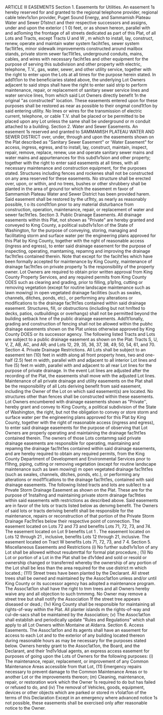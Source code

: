 ARTICLE Ill
EASEMENTS
Section 1. Easements for Utilities. An easement 1s hereby reserved for and
granted to the regional telephone provider, regional cable telev1s1on provider, Puget Sound
Energy, and Sammamish Plateau Water and Sewer D1stnct and their respective successors
and assigns, under and upon the exterior ( 1 0) feet, or as shown hereon, parallel with and
ad1oming the frontage of all streets dedicated as part of this Plat, of all Lots and Tracts,
except Tracts U and W , m which to install, lay, construct, renew, operate and maintain water
system faciht1es, sewer system fac1lit1es, minor sidewalk improvements constructed around
mailbox stands, private storm sewer fac11it1es, underground conduits, mains, cables, and
wires with necessary faciht1es and other equipment for the purpose of serving this
subdivision and other property with electric, telephone, T.V., gas, water, sewer, and other
utility service, together with the right to enter upon the Lots at all times for the purpose herein
stated. In add1t1on to the beneficiaries stated above, the underlying Lot Owners adjacent to
said stnps shall have the right to enter said strip to perform maintenance, repair, or
replacement of sanitary sewer service lines and water service lines, from which said Lot
Owners directly benefit 1n the original "as constructed" location. These easements entered
upon for these purposes shall be restored as near as possible to their ongmal cond1t1on by
said entering utility. No Imes or wires for the transmission of electric current, telephone, or
cable T.V. shall be placed or be permitted to be placed upon any Lot unless the same shall
be underground or m conduit attached to a building.
Section 2. Water and Sewer Easements. An easement 1s reserved and granted
to SAMMAMISH PLATEAU WATER AND SEWER DISTRICT over, under, through and upon
the easements shown on the Plat described as "Sanitary Sewer Easement" or 'Water
Easement" for access, ingress, egress, and to install, lay, construct, maintain, inspect,
repair, remove, replace, renew, use and operate sanitary sewer mains and water mains and
appurtenances for this subd1v1sion and other property; together with the right to enter said
easements at all times, with all necessary maintenance and construction equipment, for the
purposes stated. Structures including fences and rockenes shall not be constructed on any
area reserved for these easements. No structure shall be erected over, upon, or within, and
no trees, bushes or other shrubbery shall be planted in the area of ground tor which the
easement m favor of Sammamish Plateau Water and Sewer District has been provided
harem. Said easement shall be restored by the ut1hty, as nearly as reasonably possible, t o
its cond1t1on pnor to any material disturbance from construction, operation, maintenance,
repair, or replacement of water and sewer fac1ht1es.
Section 3. Public Drainage Easements. All drainage easements within this
Plat, not shown as "Private" are hereby granted and conveyed to Kmg County, a political
subd1v1s1on of the State of Washington, for the purpose of conveying, storing, managing and
facilitating storm and surface water per the engineering plans approved for this Plat by King
County, together with the nght of reasonable access (ingress and egress), to enter said
drainage easement for the purpose of inspecting, operating, mamtaming, repamng and
improving the drainage fac1ht1es contained therein. Note that except for the faciht1es which
have been formally accepted for maintenance by King County, maintenance of drainage
fac1ht1es on private property 1s the responsibility of the property owner.
Lot Owners are required to obtain prior written approval from King County Property Services,
and any required permits from Kmg County ODES such as clearing and grading, prior to
filling, p1p1ng, cutting or removing vegetation (except for routine landscape maintenance such
as lawn mowing) in open vegetated drainage facilities (such as swales, channels, ditches,
ponds, etc)., or performing any alterations or modifications to the drainage fac1ht1es
contained within said drainage easement.
Structures, fill, or obstructions (including but not hm1ted to decks, patios, outbuildings or
overhangs) shall not be permitted beyond the building setback hne of the public drainage
easements. Add1t1onally, grading and construction of fencing shall not be allowed within the
pubhc drainage easements shown on the Plat unless otherwise approved by King County
DOES or its successor agency.
The following listed Tracts and Lots are subject to a public drainage easement as shown on
the Plat: Tracts S, U, V, Z, AB, AC, and AR; and Lots 12, 29, 35, 36, 37, 38, 49, 50, 54, 61,
and 70.
Section 4. Private Drainage Restrictions. All Lots shall be subject to an
easement ten (10) feet in width along all front property hnes, two and one-half (2.5) feet m
width, parallel with and adjacent to all interior Lot lines and five (5) feet m width, parallel with
and adjacent to all rear Lot lines for the purpose of private drainage. In the event Lot lines
are adjusted after the recording of the Plat, the easements shall move with the adjusted Lot
lines. Maintenance of all private drainage and utility easements on the Plat shall be the
responsibility of all Lots deriving benefit from said easement, including the Owner of the Lot
on which said easement(s) are located. No structures other than fences shall be
constructed within these easements.
Lot Owners encumbered with drainage easements shown as "Private'', hereby grant and
convey to King County, a political subdivision of the State of Washington, the right, but not
the obligation to convey or store storm and surface water per the engineering plans
approved for this Plat by King County, together with the right of reasonable access (ingress
and egress), to enter said drainage easements for the purpose of observing that Lot Owners
are properly operating and maintaining the drainage fac1ht1es contained therein.
The owners of those Lots contammg said private drainage easements are responsible for
operating, maintaining and repamng the drainage fac1ht1es contained within said drainage
easements, and are hereby required to obtain any required permits, from the King County
Department of Development and Environmental Services pnor to f1lhng, piping, cutting or
removing vegetation (except for routine landscape maintenance such as lawn mowing) m
open vegetated drainage fac1ht1es (such as swales, channels, ditches, ponds, etc.), or
performing any alterations or mod1f1catlons to the drainage fac1ht1es, contained with said
drainage easements.
The following listed tracts and lots are sub1ect to a Pnvate Storm Drainage Easement as
shown on the Plat. These are for the purpose of 1nstalhng and maintaining private storm
drainage fac1hties within said easements with restrictions as described above. Said
easements are in favor of the lots or tracts listed below as denvmg benefit. The Owners of
said lots or tracts deriving benefit shall be responsible for the maintenance, repairs or
reconstruction of that portion of the Private Storm Drainage Fac1ht1es below their respective
point of connection.
The easement located on Lots 72 and 73 and benefits Lots 71, 72, 73, and 74. The
easement located on Lot 9 benefits Lot 1 . The easement located on Lots 12 through 21 ,
inclusive, benefits Lots 12 through 21, inclusive. The easement located on Tract W benefits
Lots 71, 72, 73, and 7 4.
Section 5. Miscellaneous Easements and Restrictions
(i) No further subd1v1s1on of any Lot shall be allowed without resubmrttal for
formal plat procedure.;
(1i) No Lot or portion of a Lot in the Plat shall be d1v1ded and sold or resold or
ownership changed or transferred whereby the ownership of any portion of
the Lot shall be less than the area required for the use district m which
located.;
(111) Street trees have been planted by the Declarant. All street trees shall be
owned and maintained by the Assoc1at1on unless and/or until King County or
its successor agency has adopted a maintenance program. The Assoc1at1on
shall have the right to tnm trees and all Owners hereby waive any and all
objection to such tnmmmg. No Owner may remove a street tree but shall
notify the Association 1f the street tree appears diseased or dead.;
(1v) King County shall be responsible for maintaining all rights-of-way within the
Plat. All planter islands m the rights-of-way and cul-de-sacs shall be
maintained by the Association;
(v) The Assoc1at1on shall establish and periodically update "Rules and
Regulations" which shall apply to all Lot Owners within Montaine at Aldarra.
Section 6. Access Easements. The Assoc1at1on and its agents shall have an
easement for access to each Lot and to the exterior of any building located thereon during
reasonable hours as may be necessary for the purposes stated below. Owners hereby grant
to the Assoc1at1on, the Board, and the Declarant, and their 1nd1v1dual agents, an express
access easement for purposes of going upon the Lots of Owners for the following purposes:
(i) The maintenance, repair, replacement, or improvement of any Common
Maintenance Areas accessible from that Lot,
(11) Emergency repairs necessary to prevent damage to the Common
Maintenance Areas or to another Lot or the improvements thereon;
(m) Cleaning, maintenance, repair, or restoration work which the Owner 1s
required to do but has failed or refused to do, and
(iv) The removal of Vehicles, goods, equipment, devices or other objects which
are parked or stored m v1olat1on of the terms of this Declaration
Except in an emergency where advanced notice 1s not possible, these easements shall be
exercised only after reasonable notice to the Owner.
